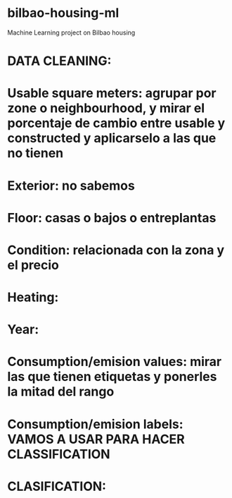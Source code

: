 # bilbao-housing-ml
Machine Learning project on Bilbao housing


# DATA CLEANING:

#   Usable square meters: agrupar por zone o neighbourhood, y mirar el porcentaje de cambio entre usable y constructed y aplicarselo a las que no tienen

#   Exterior: no sabemos

#   Floor: casas o bajos o entreplantas

#   Condition: relacionada con la zona y el precio

#   Heating: 

#   Year:

#   Consumption/emision values: mirar las que tienen etiquetas y ponerles la mitad del rango

#   Consumption/emision labels: VAMOS A USAR PARA HACER CLASSIFICATION


# CLASIFICATION:

#   



